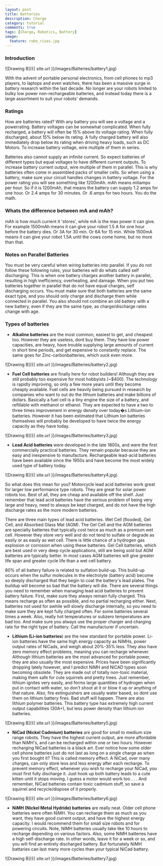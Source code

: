 ```yaml
---
layout: post
title: Batteries
description: Charge
category: tutorial
comments: true
tags: [Charge, Robotics, Battery]
image:
  feature: robo_rises.jpg
---
```


### Introduction

![Drawing B]({{ site.url }}/images/Batteries/battery1.jpg)

With the advent of portable personal electronics, from cell phones to mp3 players, to laptops and even watches, there has been a massive surge in battery research within the last decade. No longer are your robots limited to bulky low power non-rechargeable batteries, and instead today there is a large assortment to suit your robots' demands. 

### Ratings

How are batteries rated? With any battery you will see a voltage and a powerrating. Battery voltages can be somewhat complicated. When fully recharged, a battery will often be 15% above its voltage rating. When fully discharged, about 15% below its rating. A fully charged battery will also immediately drop below its rating when driving heavy loads, such as DC Motors. To increase battery voltage, wire multiple of them in series.

Batteries also cannot supply an infinite current. So expect batteries of different types but equal voltages to have different current outputs. To increase battery current output, wire multiple of them in parallel. This is why batteries often come in assembled packs of smaller cells. So when using a battery, make sure your circuit handles changes in battery voltage. For the power rating you will see something like 1200mAh. mAh means miliamps per hour. So if it is 1200mAh, that means the battery can supply 1.2 amps for one hour. Or 2.4 amps for 30 minutes. Or .6 amps for two hours. You do the math.

### Whats the difference between mA and mAh? 

mAh is how much current it 'stores', while mA is the max power it can give.
For example 1500mAh means it can give your robot 1.5 A for one hour before the battery dies. Or 3A for 30 min. Or 6A for 15 min.
While 1500mA means it can give your robot 1.5A until the cows come home, but no more than that.

### Notes on Parallel Batteries 

You must be very careful when wiring batteries into parallel. If you do not follow these following rules, your batteries will do whats called self discharging. This is when one battery charges another battery in parallel, resulting in high inefficiency, overheating, and damage.
When you put two batteries together in parallel that do not have equal charges, self discharging occurs. You must make sure that both batteries are the same exact type, and you should only charge and discharge them while connected in parallel. You also should not combine an old battery with a new battery, even if they are the same type, as charge/discharge rates change with age.

### Types of batteries

* **Alkaline batteries** are the most common, easiest to get, and cheapest too. However they are useless, dont buy them. They have low power capacities, are heavy, have trouble supplying large amounts of current in short time periods, and get expensive to constantly replace. The same goes for Zinc-carbonbatteries, which suck even more.

![Drawing B]({{ site.url }}/images/Batteries/battery2.jpg)


* **Fuel Cell batteries** are finally here for robot builders! Although they are still probably too expensive for most hobbyists (~$400). The technology is rapidly improving, so only a few more years until they become cheaply available. Fuel cells are heavily being pursued in research by companies who want to out do the lithium batteries and make billions of dollars. Basically a fuel cell is a tiny engine the size of a battery, and refillable with methanol or ethanol. They are expected to have a two to three times improvement in energy density over today�s Lithium-ion batteries. However it has been estimated that Lithium Ion batteries themselves will probably be developed to have twice the energy capacity as they have today.


![Drawing B]({{ site.url }}/images/Batteries/battery3.jpg)
 
* **Lead Acid batteries** were developed in the late 1800s, and were the first commercially practical batteries. They remain popular because they are easy and inexpensive to manufacture. Rechargeable lead-acid batteries have been available since the 1950s and have become the most widely used type of battery today. 

![Drawing B]({{ site.url }}/images/Batteries/battery4.jpg)

So what does this mean for you? Motorcycle lead acid batteries work great for larger low performance type robots. They are great for solar power robots too. Best of all, they are cheap and available off the shelf. Just remember that lead acid batteries have the serious problem of being very large and heavy, need to always be kept charged, and do not have the high discharge rates as the more modern batteries.

There are three main types of lead acid batteries. Wet Cell (flooded), Gel Cell, and Absorbed Glass Mat (AGM). The Gel Cell and the AGM batteries are specialty batteries that typically cost twice as much as a premium wet cell. However they store very well and do not tend to sulfate or degrade as easily or as easily as wet cell. There is little chance of a hydrogen gas explosion or corrosion when using these batteries. Gel Cell batteries, which are best used in very deep cycle applications, still are being sold but AGM batteries are typically better. In most cases AGM batteries will give greater life span and greater cycle life than a wet cell battery.

80% of all battery failure is related to sulfation build-up. This build-up occurs when the sulfur molecules in the electrolyte (battery acid) become so deeply discharged that they begin to coat the battery's lead plates. The buildup will become so bad that the battery will die. There are several things you need to remember when managing lead acid batteries to prevent battery failure. First, make sure they always remain fully charged. This means recharge as often as possible, and no partial recharging either. Next, batteries not used for awhile will slowly discharge internally, so you need to make sure they are kept fully charged often. For some batteries several times a week. Also, really hot temperatures or subzero temperatures are bad too. And make sure you always use the proper charger and charging rate for the right type of battery. Call the manufacturer if uncertain.


* **Lithium (Li-ion batteries**) are the new standard for portable power. Li-ion batteries have the same high energy capacity as NiMHs, power output rates of NiCads, and weigh about 20%-35% less. They also have zero memory effect problems, meaning you can recharge whenever. Although lithium batteries are the most advanced for portable power, they are also usually the most expensive. Prices have been significantly dropping lately however, and I predict NiMH and NiCAD types soon becoming obsolete. They are made out of totally non-toxic material, making them safe for cute squirrels and pretty trees. Just remember, lithium ignites very easily, and forms large quantities of hydrogen when put in contact with water, so don't shoot at it or blow it up or anything of that nature. Also, fire extinguishers are usually water based, so dont use them on lithium battery fires. Bad stuff will happen. There are also lithium polymer batteries. This battery type has extremely high current output capabilities (30A+), but less power density than lithium ion batteries.

![Drawing B]({{ site.url }}/images/Batteries/battery5.jpg)


* **NiCad (Nickel Cadmium) batteries** are good for small to medium size range robots. They have the highest current output, are more affordable than NiMH's, and can be recharged within one or two hours. However recharging NiCad batteries is a black art. Ever notice how some older cell phone batteries just do not last as long on a single charge as when you first bought it? This is called memory effect. A NiCad, over many charges, can only store less and less energy after each recharge. To prevent memory effect, whenever you wish to recharge your NiCad, you must first fully discharge it. Just hook up both battery leads to a cute kitten until it stops moving. I guess a motor would work too . . . And remember, NiCad batteries contain toxic cadmium stuff, so save a squirrel and recycle/dispose of it properly.

![Drawing B]({{ site.url }}/images/Batteries/battery6.jpg)

* **NiMH (Nickel Metal Hydride) batteries** are really neat. Older cell phone batteries were often NiMH. You can recharge them as much as you want, they have good current output, and have the highest energy capacity. I would recommend them for small size robots and for powering circuits. Note, NiMH batteries usually take like 10 hours to recharge depending on various factors. Also, some NiMH batteries have a high self-discharge rate. In other words, leave it for a week or so, and you will find an entirely discharged battery. But fortunately NiMH battaries can last many more cycles than your typical NiCad battery.

![Drawing B]({{ site.url }}/images/Batteries/battery7.jpg)

